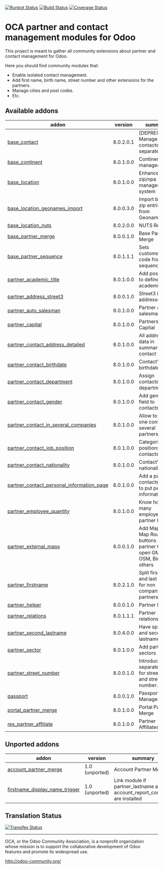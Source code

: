 [![Runbot Status](https://runbot.odoo-community.org/runbot/badge/flat/134/8.0.svg)](https://runbot.odoo-community.org/runbot/repo/github-com-oca-partner-contact-134)
[![Build Status](https://travis-ci.org/OCA/partner-contact.svg?branch=8.0)](https://travis-ci.org/OCA/partner-contact)
[![Coverage Status](https://coveralls.io/repos/OCA/partner-contact/badge.svg?branch=8.0)](https://coveralls.io/r/OCA/partner-contact?branch=8.0)

OCA partner and contact management modules for Odoo
===================================================

This project is meant to gather all community extensions about partner and contact management for Odoo.

Here you should find community modules that:

* Enable isolated contact management.
* Add first name, birth name, street number and other extensions for the partners.
* Manage cities and post codes.
* Etc.

[//]: # (addons)
Available addons
----------------
addon | version | summary
--- | --- | ---
[base_contact](base_contact/) | 8.0.2.0.1 | [DEPRECATED] Manage your contacts separately
[base_continent](base_continent/) | 8.0.1.0.0 | Continent management
[base_location](base_location/) | 8.0.1.0.0 | Enhanced zip/npa management system
[base_location_geonames_import](base_location_geonames_import/) | 8.0.0.3.0 | Import better zip entries from Geonames
[base_location_nuts](base_location_nuts/) | 8.0.2.0.0 | NUTS Regions
[base_partner_merge](base_partner_merge/) | 8.0.0.1.0 | Base Partner Merge
[base_partner_sequence](base_partner_sequence/) | 8.0.1.1.1 | Sets customer's code from a sequence
[partner_academic_title](partner_academic_title/) | 8.0.1.0.0 | Add possibility to define some academic title
[partner_address_street3](partner_address_street3/) | 8.0.0.1.0 | Street3 in addresses
[partner_auto_salesman](partner_auto_salesman/) | 8.0.1.0.0 | Partner auto salesman
[partner_capital](partner_capital/) | 8.0.1.0.0 | Partners Capital
[partner_contact_address_detailed](partner_contact_address_detailed/) | 8.0.1.0.0 | All address data in summarized contact form
[partner_contact_birthdate](partner_contact_birthdate/) | 8.0.1.0.0 | Contact's birthdate
[partner_contact_department](partner_contact_department/) | 8.0.1.0.0 | Assign contacts to departments
[partner_contact_gender](partner_contact_gender/) | 8.0.1.0.0 | Add gender field to contacts
[partner_contact_in_several_companies](partner_contact_in_several_companies/) | 8.0.1.0.0 | Allow to have one contact in several partners
[partner_contact_job_position](partner_contact_job_position/) | 8.0.1.0.0 | Categorize job positions for contacts
[partner_contact_nationality](partner_contact_nationality/) | 8.0.1.0.0 | Contact's nationality
[partner_contact_personal_information_page](partner_contact_personal_information_page/) | 8.0.1.0.0 | Add a page to contacts form to put personal information
[partner_employee_quantity](partner_employee_quantity/) | 8.0.1.0.0 | Know how many employees a partner has
[partner_external_maps](partner_external_maps/) | 8.0.0.1.0 | Add Map and Map Routing buttons on partner form to open GMaps, OSM, Bing and others
[partner_firstname](partner_firstname/) | 8.0.2.1.0 | Split first name and last name for non company partners
[partner_helper](partner_helper/) | 8.0.0.1.0 | Partner Helper
[partner_relations](partner_relations/) | 8.0.1.1.1 | Partner relations
[partner_second_lastname](partner_second_lastname/) | 8.0.4.0.0 | Have split first and second lastnames
[partner_sector](partner_sector/) | 8.0.1.0.0 | Add partner sectors
[partner_street_number](partner_street_number/) | 8.0.0.1.0 | Introduces separate fields for street name and street number.
[passport](passport/) | 8.0.0.1.0 | Passport Management
[portal_partner_merge](portal_partner_merge/) | 8.0.1.0.0 | Portal Partner Merge
[res_partner_affiliate](res_partner_affiliate/) | 8.0.1.0.0 | Partner Affiliates

Unported addons
---------------
addon | version | summary
--- | --- | ---
[account_partner_merge](account_partner_merge/) | 1.0 (unported) | Account Partner Merge
[firstname_display_name_trigger](firstname_display_name_trigger/) | 1.0 (unported) | Link module if partner_lastname and account_report_company are installed

[//]: # (end addons)

Translation Status
------------------
[![Transifex Status](https://www.transifex.com/projects/p/OCA-partner-contact-8-0/chart/image_png)](https://www.transifex.com/projects/p/OCA-partner-contact-8-0)

----

OCA, or the Odoo Community Association, is a nonprofit organization whose 
mission is to support the collaborative development of Odoo features and 
promote its widespread use.

http://odoo-community.org/
